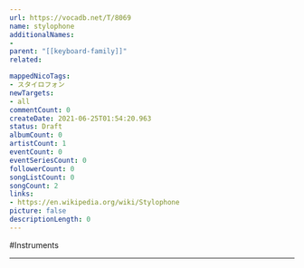 ```yaml
---
url: https://vocadb.net/T/8069
name: stylophone
additionalNames: 
- 
parent: "[[keyboard-family]]"
related:

mappedNicoTags:
- スタイロフォン
newTargets:
- all
commentCount: 0
createDate: 2021-06-25T01:54:20.963
status: Draft
albumCount: 0
artistCount: 1
eventCount: 0
eventSeriesCount: 0
followerCount: 0
songListCount: 0
songCount: 2
links: 
- https://en.wikipedia.org/wiki/Stylophone
picture: false
descriptionLength: 0
---
```


#Instruments



---

